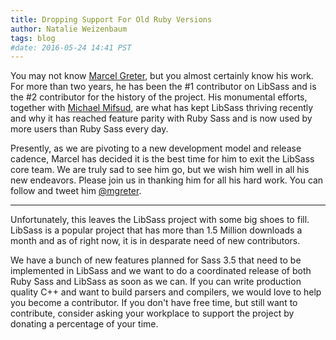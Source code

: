 ```yaml
---
title: Dropping Support For Old Ruby Versions
author: Natalie Weizenbaum
tags: blog
#date: 2016-05-24 14:41 PST
---
```


You may not know [Marcel Greter](https://github.com/mgreter), but you almost
certainly know his work. For more than two years, he has been the #1 contributor
on LibSass and is the #2 contributor for the history of the project. His
monumental efforts, together with [Michael Mifsud](https://github.com/xzyfer),
are what has kept LibSass thriving recently and why it has reached feature
parity with Ruby Sass and is now used by more users than Ruby Sass every day.

Presently, as we are pivoting to a new development model and release cadence,
Marcel has decided it is the best time for him to exit the LibSass core team. We
are truly sad to see him go, but we wish him well in all his new endeavors.
Please join us in thanking him for all his hard work. You can follow and tweet
him [@mgreter](https://twitter.com/mgreter).

---

Unfortunately, this leaves the LibSass project with some big shoes to fill.
LibSass is a popular project that has more than 1.5 Million downloads a month
and as of right now, it is in desparate need of new contributors.

We have a bunch of new features planned for Sass 3.5 that need to be implemented
in LibSass and we want to do a coordinated release of both Ruby Sass and LibSass
as soon as we can. If you can write production quality C++ and want to build
parsers and compilers, we would love to help you become a contributor. If you
don't have free time, but still want to contribute, consider asking your
workplace to support the project by donating a percentage of your time.
